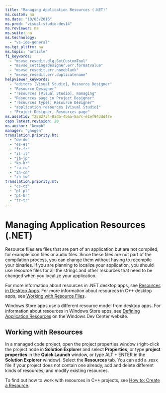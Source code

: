 ```yaml
---
title: "Managing Application Resources (.NET)"
ms.custom: na
ms.date: "10/03/2016"
ms.prod: "visual-studio-dev14"
ms.reviewer: na
ms.suite: na
ms.technology: 
  - "vs-ide-general"
ms.tgt_pltfrm: na
ms.topic: "article"
f1_keywords: 
  - "msvse_resedit.dlg.SetCustomTool"
  - "msvse_settingsdesigner.err.formatvalue"
  - "msvse_resedit.err.nameblank"
  - "msvse_resedit.err.duplicatename"
helpviewer_keywords: 
  - "editors [Visual Studio], Resource Designer"
  - "Resource Designer"
  - "resources [Visual Studio], managing"
  - "Resources page in Project Designer"
  - "resources types, Resource Designer"
  - "application resources [Visual Studio]"
  - "Project Designer, Resources page"
ms.assetid: f2582734-8ada-4baa-8a7c-e2ef943ddf7e
caps.latest.revision: 20
ms.author: "kempb"
manager: "ghogen"
translation.priority.ht: 
  - "de-de"
  - "es-es"
  - "fr-fr"
  - "it-it"
  - "ja-jp"
  - "ko-kr"
  - "ru-ru"
  - "zh-cn"
  - "zh-tw"
translation.priority.mt: 
  - "cs-cz"
  - "pl-pl"
  - "pt-br"
  - "tr-tr"
---
```

# Managing Application Resources (.NET)
Resource files are files that are part of an application but are not compiled, for example icon files or audio files. Since these files are not part of the compilation process, you can change them without having to recompile your binaries. If you are planning to localize your application, you should use resource files for all the strings and other resources that need to be changed when you localize your application.  
  
 For more information about resources in .NET desktop apps, see [Resources in Desktop Apps](../Topic/Resources%20in%20Desktop%20Apps.md). For more information about resources in C++ desktop apps, see [Working with Resource Files](../Topic/Working%20with%20Resource%20Files.md).  
  
 Windows Store apps use a different resource model from desktop apps. For information about resources in Windows Store apps, see [Defining Application Resources](https://msdn.microsoft.com/en-us/library/windows/apps/hh465228.aspx) on the Windows Dev Center website.  
  
## Working with Resources  
 In a managed code project, open the project properties window (right-click the project node in **Solution Explorer** and select **Properties**, or type **project properties** in the **Quick Launch** window, or type ALT + ENTER in the **Solution Explorer** window). Select the **Resources** tab. You can add a .resx file if your project does not contain one already, add and delete different kinds of resources, and modify existing resources.  
  
 To find out how to work with resources in C++ projects, see [How to: Create a Resource](../Topic/How%20to:%20Create%20a%20Resource.md).
